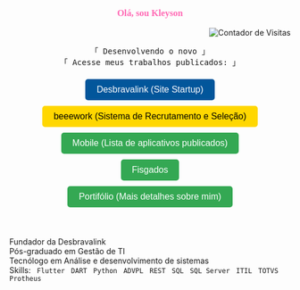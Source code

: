 <link href="https://fonts.googleapis.com/css2?family=Dancing+Script:wght@700&display=swap" rel="stylesheet">
<link rel="stylesheet" href="https://cdnjs.cloudflare.com/ajax/libs/font-awesome/6.0.0-beta3/css/all.min.css">
<div align="center">
  <h3 style="color:#FF69B4; font-family:Cursive;">Olá, sou Kleyson</h3>
  <p align="right">
    <img src="https://komarev.com/ghpvc/?username=kleysongomes&color=000000&style=flat-square" alt="Contador de Visitas" />
  </p>
</div>
<p align="center"> 
  <samp>
    「 Desenvolvendo o novo 」
    <br>
    「 Acesse meus trabalhos publicados: 」
    <br><br>
    <a href="https://desbravalink.com.br/" style="text-decoration: none; target="_blank"">
      <button style="padding: 10px 20px; margin: 5px; font-size: 16px; background-color: #02569B; color: white; border: none; border-radius: 5px;">
        <i class="fas fa-globe"></i> Desbravalink (Site Startup)
      </button>
    </a>
  </br>
    <a href="https://beeework-frontend-desbravalinks-projects.vercel.app/" style="text-decoration: none; target="_blank"">
      <button style="padding: 10px 20px; margin: 5px; font-size: 16px; background-color: #FFD700; color: black; border: none; border-radius: 5px;">
        <i class="fas fa-briefcase"></i> beeework (Sistema de Recrutamento e Seleção)
      </button>
    </a>
    </br>
    <a href="https://play.google.com/store/apps/dev?id=5387164277767526968" style="text-decoration: none; target="_blank"">
      <button style="padding: 10px 20px; margin: 5px; font-size: 16px; background-color: #34A853; color: white; border: none; border-radius: 5px;">
        <i class="fab fa-google-play"></i> Mobile (Lista de aplicativos publicados)
      </button>
    </a>
    </br>
    <a href="[https://play.google.com/store/apps/dev?id=5387164277767526968](https://fisgados.desbravalink.com.br/)" style="text-decoration: none; target="_blank"">
      <button style="padding: 10px 20px; margin: 5px; font-size: 16px; background-color: #34A853; color: white; border: none; border-radius: 5px;">
        <i class="fab fa-google-play"></i> Fisgados
      </button>
    </a>
    </br>
    <a href="https://kleysongomes.vercel.app/" style="text-decoration: none; target="_blank"">
      <button style="padding: 10px 20px; margin: 5px; font-size: 16px; background-color: #34A853; color: white; border: none; border-radius: 5px;">
        <i class="fab fa-google-play"></i> Portifólio (Mais detalhes sobre mim)
      </button>
    </a>
  </samp>
</p>
<br>
<br> 

<div align="left">
  Fundador da Desbravalink <br>
  Pós-graduado em Gestão de TI <br>
  Tecnólogo em Análise e desenvolvimento de sistemas <br>
  Skills: 
  <code><i class="fab fa-flutter"></i> Flutter</code> 
  <code><i class="fas fa-code"></i> DART</code> 
  <code><i class="fab fa-python"></i> Python</code> 
  <code><i class="fas fa-database"></i> ADVPL</code> 
  <code><i class="fas fa-link"></i> REST</code> 
  <code><i class="fas fa-database"></i> SQL</code> 
  <code><i class="fas fa-server"></i> SQL Server</code> 
  <code><i class="fas fa-cogs"></i> ITIL</code> 
  <code><i class="fas fa-project-diagram"></i> TOTVS Protheus</code>
</div>
